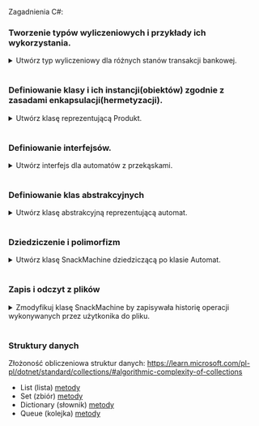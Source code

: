 Zagadnienia C#:

### Tworzenie typów wyliczeniowych i przykłady ich wykorzystania. 

<details>
<summary>
Utwórz typ wyliczeniowy dla różnych stanów transakcji bankowej.
</summary>

Należy potrafić wykorzytsać stworzony typ np. w instrukcjach switch i if wiedząc że pod danymi nazwami kryją się liczby.

</details><br>

### Definiowanie klasy i ich instancji(obiektów) zgodnie z zasadami enkapsulacji(hermetyzacji).

<details>
<summary>
Utwórz klasę reprezentującą Produkt.
</summary>

Każdy produkt ma pewne cechy takie jak nazwa, cena, wielkość itp. które są reprezentowane przez pola klasy. Hermetyzacja polega na ukrywaniu pewnych składowych klasy pól/metod tak aby inne klasy lub użytkownik tworzacy instancję danej klasy mógł użyć jej tylko w poprawny sposób. Np. cena produktu powinna być wartością dodatnią. Zatem pole cena powinno być prywatne i zdefiniowane w ten sposób aby można było do niego przypisać tylko poprawne wartości. 

https://codeeasy.io/lesson/properties

</details><br>

### Definiowanie interfejsów.

<details>
<summary>
Utwórz interfejs dla automatów z przekąskami.
</summary>

Interfejs mówi co dana klasa powinna zrobić, nie w jaki sposób. Interfejs zawiera deklaracje metody bez ich implementacji. W nowszych wersjach Java i C# możliwa jest domyślna implementacja interfejsu wtedy klasa nie musi implementować danej metody.

</details><br>


### Definiowanie klas abstrakcyjnych

<details>
<summary>
Utwórz klasę abstrakcyjną reprezentującą automat.
</summary>

Mając różne automaty: Automat z przekąskami, Automat do gier, Automat z napojami można wyróżnić w nich pewną część wspólną czyli metodę płacenia polegającą na wrzuceniu monety, wybraniu produktu a następnie wydaniu reszty. Zatem definiując wspólny interfejs dla tych automatów implementacja metod za wrzucenie monety, wybranie produktu i wydanie reszty będzie taka sama. Rozwiązaniem tego problemu jest klasa abstrakcyjna która będzie implementować wspólny "moduł" płacenia. 

Nie można tworzyć instancji Klasy(tworzyć obiektów).

</details><br>

### Dziedziczenie i polimorfizm

<details>
<summary>
Utwórz klasę SnackMachine dziedziczącą po klasie Automat. 
</summary>

W Java i C# możliwe jest dziedziczenie po jednej klasie i implementacja wielu interfejsów.

Polimorfizm pozwala na wykorzystanie różnych implementacji metod dla różnych typów obiektów, np. wykorzystanie jednego interfejsu do obsługi różnych typów plików.

</details><br>

### Zapis i odczyt z plików

<details>
<summary>
Zmodyfikuj klasę SnackMachine by zapisywała historię operacji wykonywanych przez użytkonika do pliku.
</summary>

</details><br>

### Struktury danych

Złożoność obliczeniowa struktur danych:
https://learn.microsoft.com/pl-pl/dotnet/standard/collections/#algorithmic-complexity-of-collections

- List (lista) [metody](https://learn.microsoft.com/pl-pl/dotnet/standard/collections/#algorithmic-complexity-of-collections)
- Set (zbiór) [metody](https://learn.microsoft.com/pl-pl/dotnet/standard/collections/#algorithmic-complexity-of-collections)
- Dictionary (słownik) [metody](https://learn.microsoft.com/pl-pl/dotnet/standard/collections/#algorithmic-complexity-of-collections)
- Queue (kolejka) [metody](https://learn.microsoft.com/pl-pl/dotnet/standard/collections/#algorithmic-complexity-of-collections)